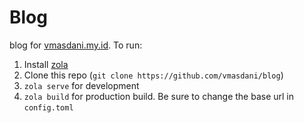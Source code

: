 # Blog

blog for [vmasdani.my.id](https://vmasdani.my.id). To run:

1. Install [zola]()
2. Clone this repo (`git clone https://github.com/vmasdani/blog`)
2. `zola serve` for development
3. `zola build` for production build. Be sure to change the base url in `config.toml`